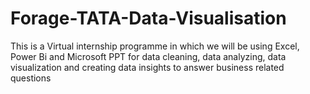 # Forage-TATA-Data-Visualisation
This is a Virtual internship programme in which we will be using Excel, Power Bi and Microsoft PPT for data cleaning, data analyzing, data visualization and creating data insights to answer business related questions
